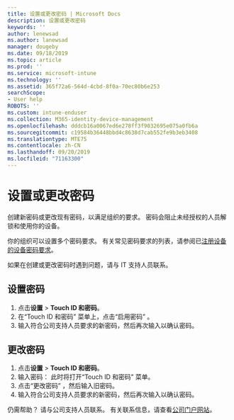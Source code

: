 ```yaml
---
title: 设置或更改密码 | Microsoft Docs
description: 设置或更改密码
keywords: ''
author: lenewsad
ms.author: lanewsad
manager: dougeby
ms.date: 09/18/2019
ms.topic: article
ms.prod: ''
ms.service: microsoft-intune
ms.technology: ''
ms.assetid: 365f72a6-564d-4cbd-8f0a-70ec80b6e253
searchScope:
- User help
ROBOTS: ''
ms.custom: intune-enduser
ms.collection: M365-identity-device-management
ms.openlocfilehash: dddcb16a0067ed6e278ff3f9032695e075a0fb6a
ms.sourcegitcommit: c19584b36448bbd4c8638d7cab552fe9b3eb3408
ms.translationtype: MTE75
ms.contentlocale: zh-CN
ms.lasthandoff: 09/20/2019
ms.locfileid: "71163300"
---
```

# <a name="set-or-change-your-passcode"></a>设置或更改密码

创建新密码或更改现有密码，以满足组织的要求。 密码会阻止未经授权的人员解锁和使用你的设备。 

你的组织可以设置多个密码要求。 有关常见密码要求的列表，请参阅已[注册设备的设备密码要求](password-does-not-meet-it-administrator-requirements.md)。  

如果在创建或更改密码时遇到问题，请与 IT 支持人员联系。  


## <a name="set-your-passcode"></a>设置密码

1. 点击**设置**  >  **Touch ID 和密码**。
2. 在“Touch ID 和密码”  菜单上，点击“启用密码”  。
3. 输入符合公司支持人员要求的新密码，然后再次输入以确认密码。

## <a name="change-your-passcode"></a>更改密码

1. 点击**设置**  >  **Touch ID 和密码**。
2. 输入密码： 此时将打开“Touch ID 和密码”  菜单。
2. 点击“更改密码”  ，然后输入旧密码。
3. 输入符合公司支持人员要求的新密码，然后再次输入以确认密码。

仍需帮助？ 请与公司支持人员联系。 有关联系信息，请查看[公司门户网站](https://go.microsoft.com/fwlink/?linkid=2010980)。
